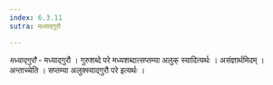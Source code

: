 ```yaml
---
index: 6.3.11
sutra: मध्याद्गुरौ

---
```

_मध्याद्गुरौ_ - मध्याद्गुरौ । गुरुशब्दे परे मध्यशब्दात्सप्तम्या अलुक् स्यादित्यर्थः । असंज्ञार्थमिदम् । अन्ताच्चेति । सप्तम्या अलुक्स्याद्गुरौ परे इत्यर्थः । 